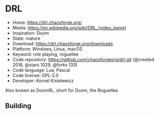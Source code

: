 # DRL

- Home: https://drl.chaosforge.org/
- Media: https://en.wikipedia.org/wiki/DRL_(video_game)
- Inspiration: Doom
- State: mature
- Download: https://drl.chaosforge.org/downloads
- Platform: Windows, Linux, macOS
- Keyword: role playing, roguelike
- Code repository: https://github.com/chaosforgeorg/drl.git (@created 2016, @stars 1029, @forks 133)
- Code language: Lua, Pascal
- Code license: GPL-2.0
- Developer: Kornel Kisielewicz

Also known as DoomRL, short for Doom, the Roguelike.

## Building
